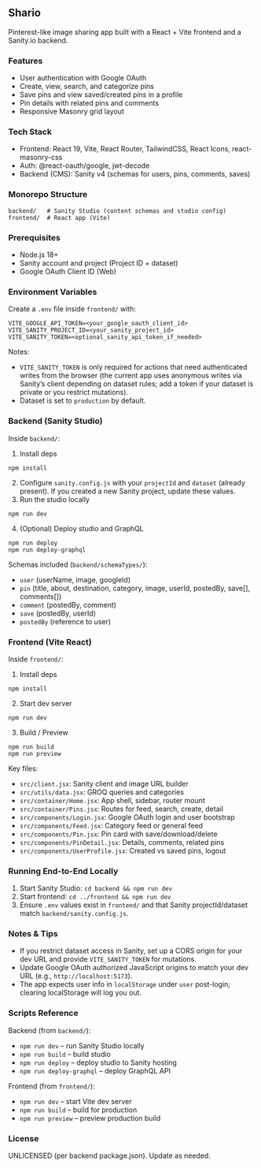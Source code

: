 ## Shario

Pinterest-like image sharing app built with a React + Vite frontend and a Sanity.io backend.

### Features

- User authentication with Google OAuth
- Create, view, search, and categorize pins
- Save pins and view saved/created pins in a profile
- Pin details with related pins and comments
- Responsive Masonry grid layout

### Tech Stack

- Frontend: React 19, Vite, React Router, TailwindCSS, React Icons, react-masonry-css
- Auth: @react-oauth/google, jwt-decode
- Backend (CMS): Sanity v4 (schemas for users, pins, comments, saves)

### Monorepo Structure

```
backend/   # Sanity Studio (content schemas and studio config)
frontend/  # React app (Vite)
```

### Prerequisites

- Node.js 18+
- Sanity account and project (Project ID + dataset)
- Google OAuth Client ID (Web)

### Environment Variables

Create a `.env` file inside `frontend/` with:

```
VITE_GOOGLE_API_TOKEN=<your_google_oauth_client_id>
VITE_SANITY_PROJECT_ID=<your_sanity_project_id>
VITE_SANITY_TOKEN=<optional_sanity_api_token_if_needed>
```

Notes:

- `VITE_SANITY_TOKEN` is only required for actions that need authenticated writes from the browser (the current app uses anonymous writes via Sanity’s client depending on dataset rules; add a token if your dataset is private or you restrict mutations).
- Dataset is set to `production` by default.

### Backend (Sanity Studio)

Inside `backend/`:

1. Install deps

```
npm install
```

2. Configure `sanity.config.js` with your `projectId` and `dataset` (already present). If you created a new Sanity project, update these values.
3. Run the studio locally

```
npm run dev
```

4. (Optional) Deploy studio and GraphQL

```
npm run deploy
npm run deploy-graphql
```

Schemas included (`backend/schemaTypes/`):

- `user` (userName, image, googleId)
- `pin` (title, about, destination, category, image, userId, postedBy, save[], comments[])
- `comment` (postedBy, comment)
- `save` (postedBy, userId)
- `postedBy` (reference to user)

### Frontend (Vite React)

Inside `frontend/`:

1. Install deps

```
npm install
```

2. Start dev server

```
npm run dev
```

3. Build / Preview

```
npm run build
npm run preview
```

Key files:

- `src/client.jsx`: Sanity client and image URL builder
- `src/utils/data.jsx`: GROQ queries and categories
- `src/container/Home.jsx`: App shell, sidebar, router mount
- `src/container/Pins.jsx`: Routes for feed, search, create, detail
- `src/components/Login.jsx`: Google OAuth login and user bootstrap
- `src/components/Feed.jsx`: Category feed or general feed
- `src/components/Pin.jsx`: Pin card with save/download/delete
- `src/components/PinDetail.jsx`: Details, comments, related pins
- `src/components/UserProfile.jsx`: Created vs saved pins, logout

### Running End-to-End Locally

1. Start Sanity Studio: `cd backend && npm run dev`
2. Start frontend: `cd ../frontend && npm run dev`
3. Ensure `.env` values exist in `frontend/` and that Sanity projectId/dataset match `backend/sanity.config.js`.

### Notes & Tips

- If you restrict dataset access in Sanity, set up a CORS origin for your dev URL and provide `VITE_SANITY_TOKEN` for mutations.
- Update Google OAuth authorized JavaScript origins to match your dev URL (e.g., `http://localhost:5173`).
- The app expects user info in `localStorage` under `user` post-login; clearing localStorage will log you out.

### Scripts Reference

Backend (from `backend/`):

- `npm run dev` – run Sanity Studio locally
- `npm run build` – build studio
- `npm run deploy` – deploy studio to Sanity hosting
- `npm run deploy-graphql` – deploy GraphQL API

Frontend (from `frontend/`):

- `npm run dev` – start Vite dev server
- `npm run build` – build for production
- `npm run preview` – preview production build

### License

UNLICENSED (per backend package.json). Update as needed.
